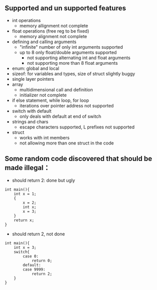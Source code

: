 ## Supported and un supported features

* int operations
    * memory allignment not complete
* float operations (free reg to be fixed)
    * memory alignment not complete
* defining and calling arguments
    * "infinite" number of only int arguments supported
    * up to 8 only float/double arguments supported
         * not supporting alternating int and float arguments
         * not supporting more than 8 float arguments
* enum: global and local
* sizeof: for variables and types, size of struct slightly buggy
* single layer pointers
* array
    * multidimensional call and definition
    * initializer not complete
* if else statement, while loop, for loop
    * iterations over pointer address not supported
* switch with default
    * only deals with default at end of switch 
* strings and chars
    * escape characters supported, L prefixes not supported
* struct
    * works with int members
    * not allowing more than one struct in the code


## Some random code discovered that should be made illegal：

* should return 2: done but ugly
``` 
int main(){
    int x = 1;
    {
        x = 2;
        int x;
        x = 3;
    }
    return x;
}
```

* should return 2, not done
``` 
int main(){
    int x = 3;
    switch{
        case 0:
            return 0;
        default:
        case 9999:
            return 2;
    }
}
```